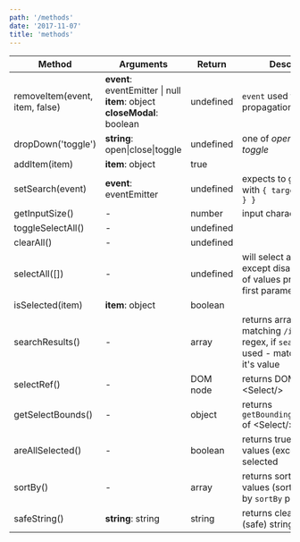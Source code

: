 ```yaml
---
path: '/methods'
date: '2017-11-07'
title: 'methods'
---
```


| Method                         | Arguments                                                                          | Return    | Description                                                                                                    |
| ------------------------------ | ---------------------------------------------------------------------------------- | --------- | -------------------------------------------------------------------------------------------------------------- |
| removeItem(event, item, false) | **event**: eventEmitter \| null <br/>**item**: object<br/> **closeModal**: boolean | undefined | `event` used to stop propagation                                                                               |
| dropDown('toggle')             | **string**: open\|close\|toggle                                                    | undefined | one of _open_, _close_ or _toggle_                                                                             |
| addItem(item)                  | **item**: object                                                                   | true      |                                                                                                                |
| setSearch(event)               | **event**: eventEmitter                                                            | undefined | expects to get `event` with `{ target: { value } }`                                                            |
| getInputSize()                 | -                                                                                  | number    | input character count                                                                                          |
| toggleSelectAll()              | -                                                                                  | undefined |                                                                                                                |
| clearAll()                     | -                                                                                  | undefined |                                                                                                                |
| selectAll([])                  | -                                                                                  | undefined | will select all values except disabled or a list of values provided as first parameter                         |
| isSelected(item)               | **item**: object                                                                   | boolean   |                                                                                                                |
| searchResults()                | -                                                                                  | array     | returns array of items matching `/item.label/i` regex, if `searchBy` prop is used - matches against it's value |
| selectRef()                    | -                                                                                  | DOM node  | returns DOM element of &lt;Select/&gt;                                                                         |
| getSelectBounds()              | -                                                                                  | object    | returns `getBoundingClientRect()` of &lt;Select/&gt;                                                           |
| areAllSelected()               | -                                                                                  | boolean   | returns true/false if all values (except disabled) selected                                                    |
| sortBy()                       | -                                                                                  | array     | returns sorted array of values (sort field defined by `sortBy` prop)                                           |
| safeString()                   | **string**: string                                                                 | string    | returns cleaned up (safe) string                                                                               |
